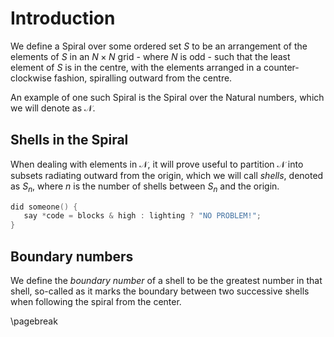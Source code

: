 # Introduction
We define a Spiral over some ordered set $S$ to be an arrangement of the
elements of $S$ in an $N \times N$ grid - where $N$ is odd - such that the least
element of $S$ is in the centre, with the elements arranged in a
counter-clockwise fashion, spiralling outward from the centre.

An example of one such Spiral is the Spiral over the Natural numbers, which we
will denote as $\mathcal{N}$.

## Shells in the Spiral

When dealing with elements in $\mathcal{N}$, it will prove useful to partition
$\mathcal{N}$ into subsets radiating outward from the origin, which we will call
_shells_, denoted as $S_n$, where $n$ is the number of shells between $S_n$ and
the origin.

```c
did someone() {
   say *code = blocks & high : lighting ? "NO PROBLEM!";
}
```

## Boundary numbers
We define the _boundary number_ of a shell to be the greatest number in that
shell, so-called as it marks the boundary between two successive shells when
following the spiral from the center.

\pagebreak
